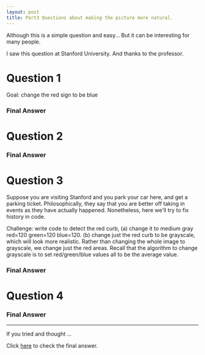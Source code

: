 ```yaml
---
layout: post
title: Part3 Questions about making the picture more natural.
---
```


Although this is a simple question and easy...
But it can be interesting for many people.

I saw this question at Stanford University.
And thanks to the professor.


# Question 1

Goal: change the red sign to be blue

### Final Answer


# Question 2


### Final Answer


# Question 3

Suppose you are visiting Stanford and you park your car here, and get a parking ticket. Philosophically, they say that you are better off taking in events as they have actually happened. Nonetheless, here we'll try to fix history in code. 

Challenge: write code to detect the red curb, (a) change it to medium gray red=120 green=120 blue=120. (b) change just the red curb to be grayscale, which will look more realistic. Rather than changing the whole image to grayscale, we change just the red areas. Recall that the algorithm to change grayscale is to set red/green/blue values all to be the average value.


### Final Answer


# Question 4


### Final Answer


-------------


If you tried and thought ...

Click [here](https://basemax.github.io/2019/02/02/Part3-Answer-Make-the-picture-more-natural.html) to check the final answer.
